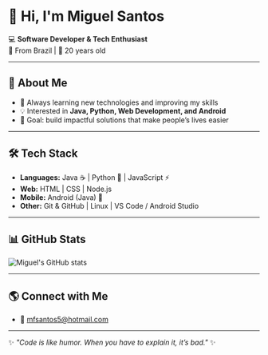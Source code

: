 # 👋 Hi, I'm Miguel Santos

💻 **Software Developer & Tech Enthusiast**  
📍 From Brazil | 🎂 20 years old  

---

## 🚀 About Me
- 🌱 Always learning new technologies and improving my skills  
- 💡 Interested in **Java, Python, Web Development, and Android**  
- 🎯 Goal: build impactful solutions that make people’s lives easier  

---

## 🛠 Tech Stack
- **Languages:** Java ☕ | Python 🐍 | JavaScript ⚡  
- **Web:** HTML | CSS | Node.js  
- **Mobile:** Android (Java) 📱  
- **Other:** Git & GitHub | Linux | VS Code / Android Studio  

---

## 📊 GitHub Stats
![Miguel's GitHub stats](https://github-readme-stats.vercel.app/api?username=MiguelMfs&show_icons=true&theme=dracula)

---

## 🌎 Connect with Me
- 📧 mfsantos5@hotmail.com

---
✨ *"Code is like humor. When you have to explain it, it’s bad."* ✨
